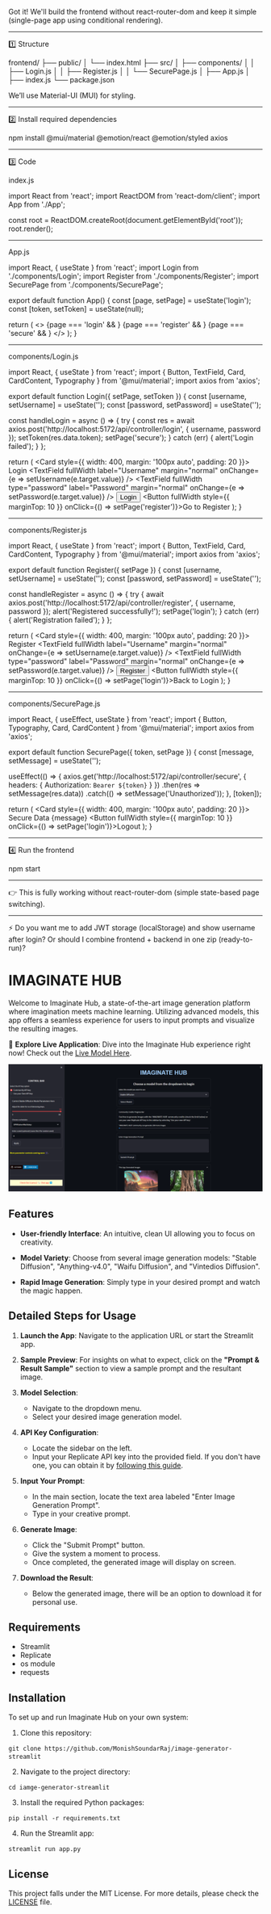 Got it! We'll build the frontend without react-router-dom and keep it simple (single-page app using conditional rendering).


---

1️⃣ Structure

frontend/
├── public/
│   └── index.html
├── src/
│   ├── components/
│   │   ├── Login.js
│   │   ├── Register.js
│   │   └── SecurePage.js
│   ├── App.js
│   ├── index.js
└── package.json

We’ll use Material-UI (MUI) for styling.


---

2️⃣ Install required dependencies

npm install @mui/material @emotion/react @emotion/styled axios


---

3️⃣ Code

index.js

import React from 'react';
import ReactDOM from 'react-dom/client';
import App from './App';

const root = ReactDOM.createRoot(document.getElementById('root'));
root.render(<App />);


---

App.js

import React, { useState } from 'react';
import Login from './components/Login';
import Register from './components/Register';
import SecurePage from './components/SecurePage';

export default function App() {
  const [page, setPage] = useState('login');
  const [token, setToken] = useState(null);

  return (
    <>
      {page === 'login' && <Login setPage={setPage} setToken={setToken} />}
      {page === 'register' && <Register setPage={setPage} />}
      {page === 'secure' && <SecurePage token={token} setPage={setPage} />}
    </>
  );
}


---

components/Login.js

import React, { useState } from 'react';
import { Button, TextField, Card, CardContent, Typography } from '@mui/material';
import axios from 'axios';

export default function Login({ setPage, setToken }) {
  const [username, setUsername] = useState('');
  const [password, setPassword] = useState('');

  const handleLogin = async () => {
    try {
      const res = await axios.post('http://localhost:5172/api/controller/login', { username, password });
      setToken(res.data.token);
      setPage('secure');
    } catch (err) {
      alert('Login failed');
    }
  };

  return (
    <Card style={{ width: 400, margin: '100px auto', padding: 20 }}>
      <CardContent>
        <Typography variant="h5" align="center">Login</Typography>
        <TextField fullWidth label="Username" margin="normal" onChange={e => setUsername(e.target.value)} />
        <TextField fullWidth type="password" label="Password" margin="normal" onChange={e => setPassword(e.target.value)} />
        <Button fullWidth variant="contained" color="primary" onClick={handleLogin}>Login</Button>
        <Button fullWidth style={{ marginTop: 10 }} onClick={() => setPage('register')}>Go to Register</Button>
      </CardContent>
    </Card>
  );
}


---

components/Register.js

import React, { useState } from 'react';
import { Button, TextField, Card, CardContent, Typography } from '@mui/material';
import axios from 'axios';

export default function Register({ setPage }) {
  const [username, setUsername] = useState('');
  const [password, setPassword] = useState('');

  const handleRegister = async () => {
    try {
      await axios.post('http://localhost:5172/api/controller/register', { username, password });
      alert('Registered successfully!');
      setPage('login');
    } catch (err) {
      alert('Registration failed');
    }
  };

  return (
    <Card style={{ width: 400, margin: '100px auto', padding: 20 }}>
      <CardContent>
        <Typography variant="h5" align="center">Register</Typography>
        <TextField fullWidth label="Username" margin="normal" onChange={e => setUsername(e.target.value)} />
        <TextField fullWidth type="password" label="Password" margin="normal" onChange={e => setPassword(e.target.value)} />
        <Button fullWidth variant="contained" color="primary" onClick={handleRegister}>Register</Button>
        <Button fullWidth style={{ marginTop: 10 }} onClick={() => setPage('login')}>Back to Login</Button>
      </CardContent>
    </Card>
  );
}


---

components/SecurePage.js

import React, { useEffect, useState } from 'react';
import { Button, Typography, Card, CardContent } from '@mui/material';
import axios from 'axios';

export default function SecurePage({ token, setPage }) {
  const [message, setMessage] = useState('');

  useEffect(() => {
    axios.get('http://localhost:5172/api/controller/secure', {
      headers: { Authorization: `Bearer ${token}` }
    })
    .then(res => setMessage(res.data))
    .catch(() => setMessage('Unauthorized'));
  }, [token]);

  return (
    <Card style={{ width: 400, margin: '100px auto', padding: 20 }}>
      <CardContent>
        <Typography variant="h6">Secure Data</Typography>
        <Typography>{message}</Typography>
        <Button fullWidth style={{ marginTop: 10 }} onClick={() => setPage('login')}>Logout</Button>
      </CardContent>
    </Card>
  );
}


---

4️⃣ Run the frontend

npm start


---

👉 This is fully working without react-router-dom (simple state-based page switching).


---

⚡ Do you want me to add JWT storage (localStorage) and show username after login?
Or should I combine frontend + backend in one zip (ready-to-run)?


# IMAGINATE HUB

Welcome to Imaginate Hub, a state-of-the-art image generation platform where imagination meets machine learning. Utilizing advanced models, this app offers a seamless experience for users to input prompts and visualize the resulting images.

🚀 **Explore Live Application**: Dive into the Imaginate Hub experience right now! Check out the [Live Model Here](https://image-generator-app.streamlit.app/).

![Imaginate Hub Screenshot](./imaginatehub_v2.png) 

## Features

- **User-friendly Interface**: An intuitive, clean UI allowing you to focus on creativity.
  
- **Model Variety**: Choose from several image generation models: "Stable Diffusion", "Anything-v4.0", "Waifu Diffusion", and "Vintedios Diffusion".
  
- **Rapid Image Generation**: Simply type in your desired prompt and watch the magic happen.

## Detailed Steps for Usage

1. **Launch the App**: Navigate to the application URL or start the Streamlit app.

2. **Sample Preview**: For insights on what to expect, click on the **"Prompt & Result Sample"** section to view a sample prompt and the resultant image.

3. **Model Selection**:
    - Navigate to the dropdown menu.
    - Select your desired image generation model.

4. **API Key Configuration**:
    - Locate the sidebar on the left.
    - Input your Replicate API key into the provided field. If you don't have one, you can obtain it by [following this guide](https://gist.github.com/MonishSoundarRaj/76d1d6ef9a806d879ef4357ae5111f00).

5. **Input Your Prompt**:
    - In the main section, locate the text area labeled "Enter Image Generation Prompt".
    - Type in your creative prompt.

6. **Generate Image**:
    - Click the "Submit Prompt" button.
    - Give the system a moment to process.
    - Once completed, the generated image will display on screen.

7. **Download the Result**:
    - Below the generated image, there will be an option to download it for personal use.

## Requirements

- Streamlit
- Replicate
- os module
- requests

## Installation

To set up and run Imaginate Hub on your own system:

1. Clone this repository:
```
git clone https://github.com/MonishSoundarRaj/image-generator-streamlit
```

2. Navigate to the project directory:
```
cd iamge-generator-streamlit
```

3. Install the required Python packages:
```
pip install -r requirements.txt
```

4. Run the Streamlit app:
```
streamlit run app.py
```

## License

This project falls under the MIT License. For more details, please check the [LICENSE](LICENSE) file.

